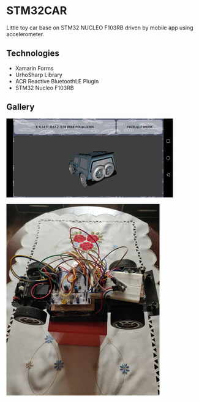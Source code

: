 # STM32CAR

Little toy car base on STM32 NUCLEO F103RB driven by mobile app using accelerometer.

## Technologies

* Xamarin Forms
* UrhoSharp Library
* ACR Reactive BluetoothLE Plugin
* STM32 Nucleo F103RB

## Gallery

![SCREENSHOT](./screenshot1.jpg)

<img src="https://github.com/sebastiansiedlarz409/STM32CAR/blob/master/photo1.jpg" width="400" height="500" />
